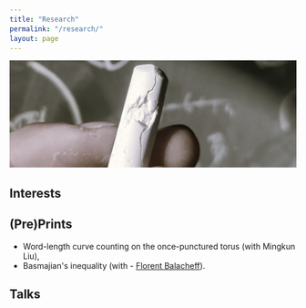 ```yaml
---
title: "Research"
permalink: "/research/"
layout: page
---
```


![alt text](https://github.com/dfisac/dfisac.github.io/blob/master/touring.jpg?raw=true)

## Interests

## (Pre)Prints

 - Word-length curve counting on the once-punctured torus (with Mingkun Liu),
 - Basmajian's inequality (with - [Florent Balacheff]("https://mat.uab.cat/~fbalacheff/"})).

## Talks

 
